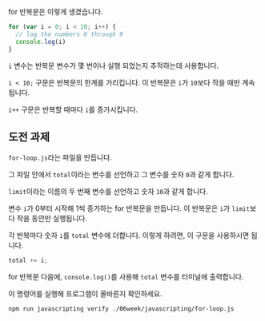 for 반복문은 이렇게 생겼습니다.

```js
for (var i = 0; i < 10; i++) {
  // log the numbers 0 through 9
  console.log(i)
}
```

`i` 변수는 반복문 변수가 몇 번이나 실행 되었는지 추적하는데 사용합니다.

`i < 10;` 구문은 반복문의 한계를 가리킵니다.
이 반복문은 `i`가 `10`보다 작을 때만 계속됩니다.

`i++` 구문은 반복할 때마다 `i`를 증가시킵니다.

## 도전 과제

`for-loop.js`라는 파일을 만듭니다.

그 파일 안에서 `total`이라는 변수를 선언하고 그 변수를 숫자 `0`과 같게 합니다.

`limit`이라는 이름의 두 번째 변수를 선언하고 숫자 `10`과 같게 합니다.

변수 `i`가 0부터 시작해 1씩 증가하는 for 반복문을 만듭니다. 이 반복문은 `i`가 `limit`보다 작을 동안만 실행됩니다.

각 반복마다 숫자 `i`를 `total` 변수에 더합니다. 이렇게 하려면, 이 구문을 사용하시면 됩니다.

```js
total += i;
```

for 반복문 다음에, `console.log()`를 사용해 `total` 변수를 터미널에 출력합니다.

이 명령어를 실행해 프로그램이 올바른지 확인하세요.

```bash
npm run javascripting verify ./06week/javascripting/for-loop.js
```
